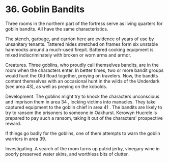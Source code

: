 # 36. Goblin Bandits

Three rooms in the northern part of the fortress serve as living quarters for goblin bandits. All have the same characteristics.

The stench, garbage, and carrion here are evidence of years of use by unsanitary tenants. Tattered hides stretched on frames form six unstable hammocks around a much-used firepit. Battered cooking equipment is mixed indiscriminately with broken or worn arms and armor.

Creatures. Three goblins, who proudly call themselves bandits, are in the room when the characters enter. In better times, two or more bandit groups would
hunt the Old Road together, preying on travelers. Now, the bandits content themselves with an occasional hunt in the wilds of the Underdark (see area 43), as well as preying on the kobolds.

Development. The goblins might try to knock the characters unconscious and imprison them in area 34 , locking victims into manacles. They take captured equipment to the goblin chief in area 41 . The bandits are likely to try to ransom the prisoners to someone in Oakhurst. Kerowyn Hucrele is prepared to pay such a ransom, taking it out of the characters' prospective reward.

If things go badly for the goblins, one of them attempts to warn the goblin warriors in area 39.

Investigating. A search of the room turns up putrid jerky, vinegary wine in poorly preserved water skins, and worthless bits of clutter.